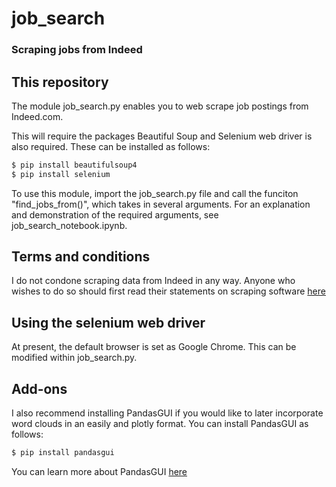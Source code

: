 # job_search
### Scraping jobs from Indeed

## This repository
The module job_search.py enables you to web scrape job postings from Indeed.com.

This will require the packages Beautiful Soup and Selenium web driver is also required. These can be installed as follows:

```bash
$ pip install beautifulsoup4
$ pip install selenium
```

To use this module, import the job_search.py file and call the funciton "find_jobs_from()", which takes in several arguments. For an explanation and demonstration of the required arguments, see job_search_notebook.ipynb.

## Terms and conditions
I do not condone scraping data from Indeed in any way. Anyone who wishes to do so should first read their statements on scraping software [here](https://www.indeed.com/legal)


## Using the selenium web driver
At present, the default browser is set as Google Chrome. This can be modified within job_search.py.

## Add-ons
I also recommend installing PandasGUI if you would like to later incorporate word clouds in an easily and plotly format. You can install PandasGUI as follows:

``` bash
$ pip install pandasgui
```

You can learn more about PandasGUI [here](https://github.com/adamerose/pandasgui)
